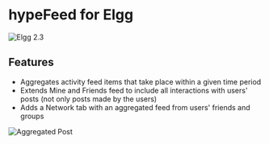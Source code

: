 # hypeFeed for Elgg

![Elgg 2.3](https://img.shields.io/badge/Elgg-2.3-orange.svg?style=flat-square)

## Features

 * Aggregates activity feed items that take place within a given time period
 * Extends Mine and Friends feed to include all interactions with users' posts (not only posts made by the users)
 * Adds a Network tab with an aggregated feed from users' friends and groups

![Aggregated Post](https://raw.github.com/hypeJunction/hypeFeed/master/screenshots/river.png "Aggregated Post")
